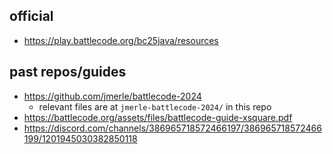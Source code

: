## official

- https://play.battlecode.org/bc25java/resources

## past repos/guides

- https://github.com/jmerle/battlecode-2024
  - relevant files are at `jmerle-battlecode-2024/` in this repo
- https://battlecode.org/assets/files/battlecode-guide-xsquare.pdf
- https://discord.com/channels/386965718572466197/386965718572466199/1201945030382850118